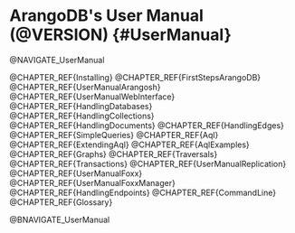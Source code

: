 ArangoDB's User Manual (@VERSION) {#UserManual}
===============================================

@NAVIGATE_UserManual

@CHAPTER_REF{Installing}
@CHAPTER_REF{FirstStepsArangoDB}
@CHAPTER_REF{UserManualArangosh}
@CHAPTER_REF{UserManualWebInterface}
@CHAPTER_REF{HandlingDatabases}
@CHAPTER_REF{HandlingCollections}
@CHAPTER_REF{HandlingDocuments}
@CHAPTER_REF{HandlingEdges}
@CHAPTER_REF{SimpleQueries}
@CHAPTER_REF{Aql}
@CHAPTER_REF{ExtendingAql}
@CHAPTER_REF{AqlExamples}
@CHAPTER_REF{Graphs}
@CHAPTER_REF{Traversals}
@CHAPTER_REF{Transactions}
@CHAPTER_REF{UserManualReplication}
@CHAPTER_REF{UserManualFoxx}
@CHAPTER_REF{UserManualFoxxManager}
@CHAPTER_REF{HandlingEndpoints}
@CHAPTER_REF{CommandLine}
@CHAPTER_REF{Glossary}

@BNAVIGATE_UserManual
